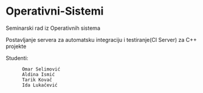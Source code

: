 # Operativni-Sistemi
Seminarski rad iz Operativnih sistema

Postavljanje servera za automatsku integraciju i testiranje(CI Server) za C++ projekte

Studenti: 
          
          Omar Selimović
          Aldina Ismić
          Tarik Kovač
          Ida Lukačević
          
      

